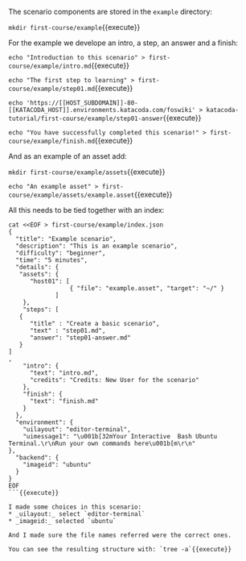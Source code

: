 The scenario components are stored in the `example` directory:

`mkdir first-course/example`{{execute}}

For the example we develope an intro, a step, an answer and a finish:

`echo "Introduction to this scenario" > first-course/example/intro.md`{{execute}}

`echo "The first step to learning" > first-course/example/step01.md`{{execute}}

`echo 'https://[[HOST_SUBDOMAIN]]-80-[[KATACODA_HOST]].environments.katacoda.com/foswiki' > katacoda-tutorial/first-course/example/step01-answer`{{execute}}

`echo "You have successfully completed this scenario!" > first-course/example/finish.md`{{execute}}

And as an example of an asset add:

`mkdir first-course/example/assets`{{execute}}

`echo "An example asset" > first-course/example/assets/example.asset`{{execute}}

All this needs to be tied together with an index:

```
cat <<EOF > first-course/example/index.json
{
  "title": "Example scenario",
  "description": "This is an example scenario",
  "difficulty": "beginner",
  "time": "5 minutes",
  "details": {
   "assets": {
      "host01": [
                 { "file": "example.asset", "target": "~/" }
             ]
    },
    "steps": [
   {
      "title" : "Create a basic scenario",
      "text" : "step01.md",
      "answer": "step01-answer.md"
   }
]
,
    "intro": {
      "text": "intro.md",
      "credits": "Credits: New User for the scenario"
    },
    "finish": {
      "text": "finish.md"
    }
  },
  "environment": {
    "uilayout": "editor-terminal",
    "uimessage1": "\u001b[32mYour Interactive  Bash Ubuntu Terminal.\r\nRun your own commands here\u001b[m\r\n"
},
  "backend": {
    "imageid": "ubuntu"
  }
}
EOF
```{{execute}}

I made some choices in this scenario:
* _uilayout:_ select `editor-terminal`
* _imageid:_ selected `ubuntu`

And I made sure the file names referred were the correct ones.

You can see the resulting structure with: `tree -a`{{execute}}

